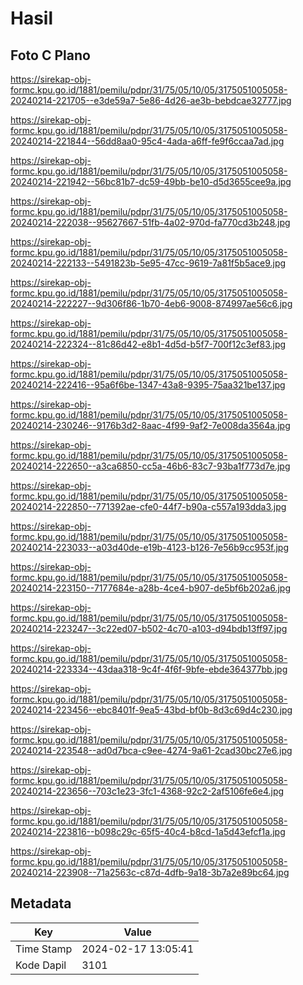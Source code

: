 # Hasil

## Foto C Plano

https://sirekap-obj-formc.kpu.go.id/1881/pemilu/pdpr/31/75/05/10/05/3175051005058-20240214-221705--e3de59a7-5e86-4d26-ae3b-bebdcae32777.jpg

https://sirekap-obj-formc.kpu.go.id/1881/pemilu/pdpr/31/75/05/10/05/3175051005058-20240214-221844--56dd8aa0-95c4-4ada-a6ff-fe9f6ccaa7ad.jpg

https://sirekap-obj-formc.kpu.go.id/1881/pemilu/pdpr/31/75/05/10/05/3175051005058-20240214-221942--56bc81b7-dc59-49bb-be10-d5d3655cee9a.jpg

https://sirekap-obj-formc.kpu.go.id/1881/pemilu/pdpr/31/75/05/10/05/3175051005058-20240214-222038--95627667-51fb-4a02-970d-fa770cd3b248.jpg

https://sirekap-obj-formc.kpu.go.id/1881/pemilu/pdpr/31/75/05/10/05/3175051005058-20240214-222133--5491823b-5e95-47cc-9619-7a81f5b5ace9.jpg

https://sirekap-obj-formc.kpu.go.id/1881/pemilu/pdpr/31/75/05/10/05/3175051005058-20240214-222227--9d306f86-1b70-4eb6-9008-874997ae56c6.jpg

https://sirekap-obj-formc.kpu.go.id/1881/pemilu/pdpr/31/75/05/10/05/3175051005058-20240214-222324--81c86d42-e8b1-4d5d-b5f7-700f12c3ef83.jpg

https://sirekap-obj-formc.kpu.go.id/1881/pemilu/pdpr/31/75/05/10/05/3175051005058-20240214-222416--95a6f6be-1347-43a8-9395-75aa321be137.jpg

https://sirekap-obj-formc.kpu.go.id/1881/pemilu/pdpr/31/75/05/10/05/3175051005058-20240214-230246--9176b3d2-8aac-4f99-9af2-7e008da3564a.jpg

https://sirekap-obj-formc.kpu.go.id/1881/pemilu/pdpr/31/75/05/10/05/3175051005058-20240214-222650--a3ca6850-cc5a-46b6-83c7-93ba1f773d7e.jpg

https://sirekap-obj-formc.kpu.go.id/1881/pemilu/pdpr/31/75/05/10/05/3175051005058-20240214-222850--771392ae-cfe0-44f7-b90a-c557a193dda3.jpg

https://sirekap-obj-formc.kpu.go.id/1881/pemilu/pdpr/31/75/05/10/05/3175051005058-20240214-223033--a03d40de-e19b-4123-b126-7e56b9cc953f.jpg

https://sirekap-obj-formc.kpu.go.id/1881/pemilu/pdpr/31/75/05/10/05/3175051005058-20240214-223150--7177684e-a28b-4ce4-b907-de5bf6b202a6.jpg

https://sirekap-obj-formc.kpu.go.id/1881/pemilu/pdpr/31/75/05/10/05/3175051005058-20240214-223247--3c22ed07-b502-4c70-a103-d94bdb13ff97.jpg

https://sirekap-obj-formc.kpu.go.id/1881/pemilu/pdpr/31/75/05/10/05/3175051005058-20240214-223334--43daa318-9c4f-4f6f-9bfe-ebde364377bb.jpg

https://sirekap-obj-formc.kpu.go.id/1881/pemilu/pdpr/31/75/05/10/05/3175051005058-20240214-223456--ebc8401f-9ea5-43bd-bf0b-8d3c69d4c230.jpg

https://sirekap-obj-formc.kpu.go.id/1881/pemilu/pdpr/31/75/05/10/05/3175051005058-20240214-223548--ad0d7bca-c9ee-4274-9a61-2cad30bc27e6.jpg

https://sirekap-obj-formc.kpu.go.id/1881/pemilu/pdpr/31/75/05/10/05/3175051005058-20240214-223656--703c1e23-3fc1-4368-92c2-2af5106fe6e4.jpg

https://sirekap-obj-formc.kpu.go.id/1881/pemilu/pdpr/31/75/05/10/05/3175051005058-20240214-223816--b098c29c-65f5-40c4-b8cd-1a5d43efcf1a.jpg

https://sirekap-obj-formc.kpu.go.id/1881/pemilu/pdpr/31/75/05/10/05/3175051005058-20240214-223908--71a2563c-c87d-4dfb-9a18-3b7a2e89bc64.jpg


## Metadata

| Key        | Value               |
| ---------- | ------------------- |
| Time Stamp | 2024-02-17 13:05:41 |
| Kode Dapil | 3101                |



